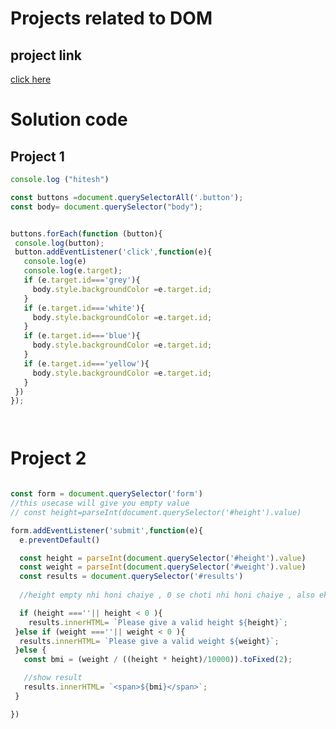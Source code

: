 # Projects related to DOM

## project link
[click here](https://stackblitz.com/edit/dom-project-chaiaurcode-hpr9bs?file=1-colorChanger%2Fchaiaurcode.js,1-colorChanger%2Findex.html)

# Solution code

## Project 1
 ```javascript 
 console.log ("hitesh")

 const buttons =document.querySelectorAll('.button');
const body= document.querySelector("body");


buttons.forEach(function (button){
  console.log(button);
  button.addEventListener('click',function(e){
    console.log(e)
    console.log(e.target);
    if (e.target.id==='grey'){
      body.style.backgroundColor =e.target.id;
    }
    if (e.target.id==='white'){
      body.style.backgroundColor =e.target.id;
    }
    if (e.target.id==='blue'){
      body.style.backgroundColor =e.target.id;
    }
    if (e.target.id==='yellow'){
      body.style.backgroundColor =e.target.id;
    }
  })
});




 ```

 # Project 2 

``` javascript code 

const form = document.querySelector('form')
//this usecase will give you empty value
// const height=parseInt(document.querySelector('#height').value)

form.addEventListener('submit',function(e){
  e.preventDefault()

  const height = parseInt(document.querySelector('#height').value)
  const weight = parseInt(document.querySelector('#weight').value)
  const results = document.querySelector('#results')
   
  //height empty nhi honi chaiye , 0 se choti nhi honi chaiye , also ek no. honi chaiye 

  if (height ===''|| height < 0 ){
    results.innerHTML= `Please give a valid height ${height}`;
 }else if (weight ===''|| weight < 0 ){
  results.innerHTML= `Please give a valid weight ${weight}`;
 }else {
   const bmi = (weight / ((height * height)/10000)).toFixed(2);

   //show result
   results.innerHTML= `<span>${bmi}</span>`;
 }

})



